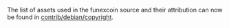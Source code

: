 The list of assets used in the funexcoin source and their attribution can now be found in [contrib/debian/copyright](../contrib/debian/copyright).
